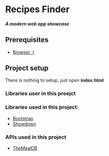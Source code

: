 # Recipes Finder
##### A modern web app showcase 

## Prerequisites
 - [Browser :)](https://www.google.com/chrome/b/)

## Project setup
There is nothing to setup, just open **index.html**

### Libraries user in this proejct
### Libraries used in this project:
 - [Bootstrap](https://getbootstrap.com/) 
 - [Showdown](https://github.com/showdownjs/showdown)

### APIs used in this project
 - [TheMealDB](https://www.themealdb.com/api.php)